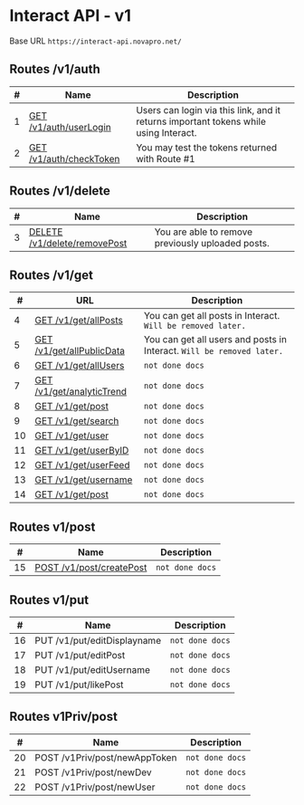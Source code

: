 # Interact API - v1
Base URL ``https://interact-api.novapro.net/``

## Routes /v1/auth

| # | Name | Description |
| -- | -- | -- |
| 1 | [GET /v1/auth/userLogin](./auth/userlogin/readme.md) | Users can login via this link, and it returns important tokens while using Interact. |
| 2 | [GET /v1/auth/checkToken](./auth/checktoken/readme.md) | You may test the tokens returned with Route #1|

## Routes /v1/delete

| # | Name | Description |
| -- | -- | -- |
| 3 | [DELETE /v1/delete/removePost](./delete/removePost/readme.md) | You are able to remove previously uploaded posts. |

## Routes /v1/get

| # | URL | Description |
| -- | -- | -- |
| 4 | [GET /v1/get/allPosts](./get/allPosts/readme.md) | You can get all posts in Interact. `Will be removed later.` |
| 5 | [GET /v1/get/allPublicData](./get/allPublicData/readme.md) | You can get all users and posts in Interact. `Will be removed later.` |
| 6 | [GET /v1/get/allUsers](./get/allUsers/readme.md)| `not done docs` |
| 7 | [GET /v1/get/analyticTrend](./get/analyticTrend/readme.md) | `not done docs` |
| 8 | [GET /v1/get/post](./get/post/readme.md) | `not done docs` |
| 9 | [GET /v1/get/search](./get/search/readme.md) | `not done docs` |
| 10 | [GET /v1/get/user](./get/user/readme.md) | `not done docs` |
| 11 | [GET /v1/get/userByID](./get/userByID/) | `not done docs` |
| 12 | [GET /v1/get/userFeed](./get/userFeed/readme.md) | `not done docs` |
| 13 | [GET /v1/get/username](./get/username) | `not done docs` |
| 14 | [GET /v1/get/post](./get/post/readme.md) | `not done docs` |

## Routes v1/post

| # | Name | Description |
| -- | -- | -- |
| 15 | [POST /v1/post/createPost](./post/createPost/readme.md) | `not done docs` |

## Routes v1/put

| # | Name | Description |
| -- | -- | -- |
| 16 | PUT /v1/put/editDisplayname | `not done docs` |
| 17 | PUT /v1/put/editPost | `not done docs` |
| 18 | PUT /v1/put/editUsername | `not done docs` |
| 19 | PUT /v1/put/likePost | `not done docs` |

## Routes v1Priv/post

| # | Name | Description |
| -- | -- | -- |
| 20 | POST /v1Priv/post/newAppToken | `not done docs` |
| 21 | POST /v1Priv/post/newDev | `not done docs` |
| 22 | POST /v1Priv/post/newUser | `not done docs` |
